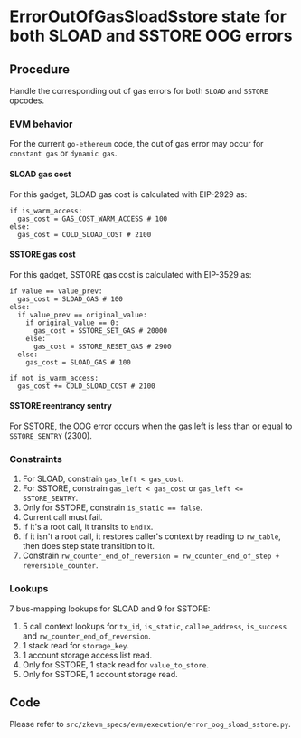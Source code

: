 # ErrorOutOfGasSloadSstore state for both SLOAD and SSTORE OOG errors

## Procedure

Handle the corresponding out of gas errors for both `SLOAD` and `SSTORE` opcodes.

### EVM behavior

For the current `go-ethereum` code, the out of gas error may occur for `constant gas` or `dynamic gas`.

#### SLOAD gas cost

For this gadget, SLOAD gas cost is calculated with EIP-2929 as:
```
if is_warm_access:
  gas_cost = GAS_COST_WARM_ACCESS # 100
else:
  gas_cost = COLD_SLOAD_COST # 2100
```

#### SSTORE gas cost

For this gadget, SSTORE gas cost is calculated with EIP-3529 as:
```
if value == value_prev:
  gas_cost = SLOAD_GAS # 100
else:
  if value_prev == original_value:
    if original_value == 0:
      gas_cost = SSTORE_SET_GAS # 20000
    else:
      gas_cost = SSTORE_RESET_GAS # 2900
  else:
    gas_cost = SLOAD_GAS # 100

if not is_warm_access:
  gas_cost += COLD_SLOAD_COST # 2100
```

#### SSTORE reentrancy sentry

For SSTORE, the OOG error occurs when the gas left is less than or equal to `SSTORE_SENTRY` (2300).

### Constraints

1. For SLOAD, constrain `gas_left < gas_cost`.
2. For SSTORE, constrain `gas_left < gas_cost` or `gas_left <= SSTORE_SENTRY`.
3. Only for SSTORE, constrain `is_static == false`.
4. Current call must fail.
5. If it's a root call, it transits to `EndTx`.
6. If it isn't a root call, it restores caller's context by reading to `rw_table`, then does step state transition to it.
7. Constrain `rw_counter_end_of_reversion = rw_counter_end_of_step + reversible_counter`.

### Lookups

7 bus-mapping lookups for SLOAD and 9 for SSTORE:

1. 5 call context lookups for `tx_id`, `is_static`, `callee_address`, `is_success` and `rw_counter_end_of_reversion`.
2. 1 stack read for `storage_key`.
3. 1 account storage access list read.
4. Only for SSTORE, 1 stack read for `value_to_store`.
5. Only for SSTORE, 1 account storage read.

## Code

Please refer to `src/zkevm_specs/evm/execution/error_oog_sload_sstore.py`.